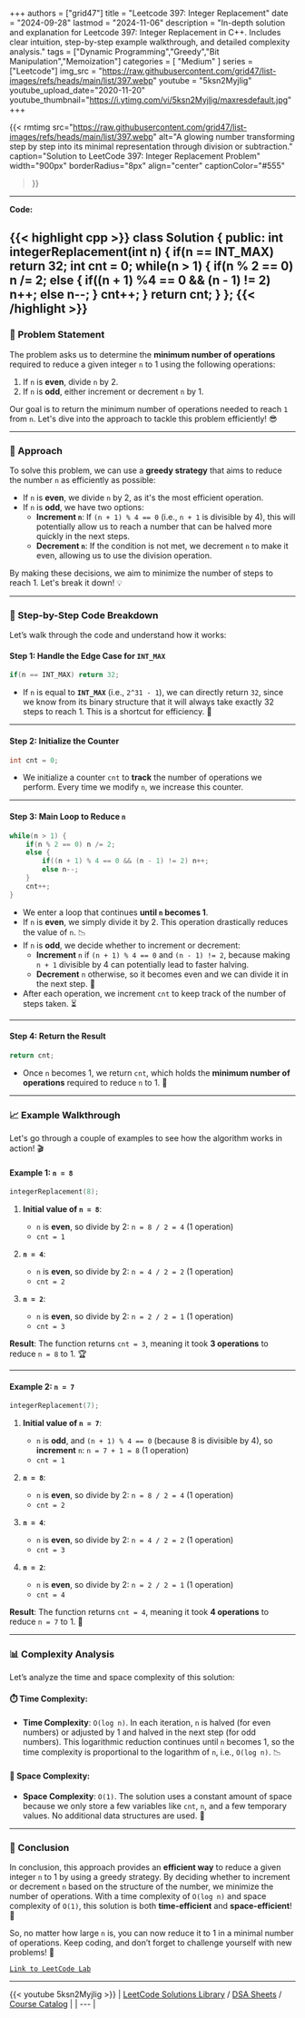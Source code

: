 
+++
authors = ["grid47"]
title = "Leetcode 397: Integer Replacement"
date = "2024-09-28"
lastmod = "2024-11-06"
description = "In-depth solution and explanation for Leetcode 397: Integer Replacement in C++. Includes clear intuition, step-by-step example walkthrough, and detailed complexity analysis."
tags = ["Dynamic Programming","Greedy","Bit Manipulation","Memoization"]
categories = [
    "Medium"
]
series = ["Leetcode"]
img_src = "https://raw.githubusercontent.com/grid47/list-images/refs/heads/main/list/397.webp"
youtube = "5ksn2Myjlig"
youtube_upload_date="2020-11-20"
youtube_thumbnail="https://i.ytimg.com/vi/5ksn2Myjlig/maxresdefault.jpg"
+++


{{< rmtimg 
    src="https://raw.githubusercontent.com/grid47/list-images/refs/heads/main/list/397.webp" 
    alt="A glowing number transforming step by step into its minimal representation through division or subtraction."
    caption="Solution to LeetCode 397: Integer Replacement Problem"
    width="900px"
    borderRadius="8px"
    align="center" 
    captionColor="#555"
>}}
---
**Code:**

{{< highlight cpp >}}
class Solution {
public:
    int integerReplacement(int n) {
        if(n == INT_MAX) return 32;
        int cnt = 0;
        while(n > 1) {
            if(n % 2 == 0) n /= 2;
            else {
                if((n + 1) %4 == 0 && (n - 1) != 2) n++;
                else n--;
            }
            cnt++;
        }
        return cnt;
    }
};
{{< /highlight >}}
---

### 🚀 Problem Statement

The problem asks us to determine the **minimum number of operations** required to reduce a given integer `n` to 1 using the following operations:

1. If `n` is **even**, divide `n` by 2.
2. If `n` is **odd**, either increment or decrement `n` by 1.

Our goal is to return the minimum number of operations needed to reach `1` from `n`. Let's dive into the approach to tackle this problem efficiently! 😎

---

### 🧠 Approach

To solve this problem, we can use a **greedy strategy** that aims to reduce the number `n` as efficiently as possible:

- If `n` is **even**, we divide `n` by 2, as it's the most efficient operation.
- If `n` is **odd**, we have two options:
  - **Increment `n`**: If `(n + 1) % 4 == 0` (i.e., `n + 1` is divisible by 4), this will potentially allow us to reach a number that can be halved more quickly in the next steps.
  - **Decrement `n`**: If the condition is not met, we decrement `n` to make it even, allowing us to use the division operation.

By making these decisions, we aim to minimize the number of steps to reach 1. Let's break it down! 💡

---

### 🔨 Step-by-Step Code Breakdown

Let’s walk through the code and understand how it works:

#### Step 1: Handle the Edge Case for `INT_MAX`
```cpp
if(n == INT_MAX) return 32;
```
- If `n` is equal to **`INT_MAX`** (i.e., `2^31 - 1`), we can directly return `32`, since we know from its binary structure that it will always take exactly 32 steps to reach 1. This is a shortcut for efficiency. 🚀

---

#### Step 2: Initialize the Counter
```cpp
int cnt = 0;
```
- We initialize a counter `cnt` to **track** the number of operations we perform. Every time we modify `n`, we increase this counter.

---

#### Step 3: Main Loop to Reduce `n`
```cpp
while(n > 1) {
    if(n % 2 == 0) n /= 2;
    else {
        if((n + 1) % 4 == 0 && (n - 1) != 2) n++;
        else n--;
    }
    cnt++;
}
```
- We enter a loop that continues **until `n` becomes 1**.
- If `n` is **even**, we simply divide it by 2. This operation drastically reduces the value of `n`. 📉
- If `n` is **odd**, we decide whether to increment or decrement:
  - **Increment** `n` if `(n + 1) % 4 == 0` and `(n - 1) != 2`, because making `n + 1` divisible by 4 can potentially lead to faster halving.
  - **Decrement** `n` otherwise, so it becomes even and we can divide it in the next step. 🔄
- After each operation, we increment `cnt` to keep track of the number of steps taken. ⏳

---

#### Step 4: Return the Result
```cpp
return cnt;
```
- Once `n` becomes 1, we return `cnt`, which holds the **minimum number of operations** required to reduce `n` to 1. 🏁

---

### 📈 Example Walkthrough

Let's go through a couple of examples to see how the algorithm works in action! 🎬

#### Example 1: `n = 8`
```cpp
integerReplacement(8);
```
1. **Initial value of `n = 8`**:
   - `n` is **even**, so divide by 2: `n = 8 / 2 = 4` (1 operation)
   - `cnt = 1`
   
2. **`n = 4`**:
   - `n` is **even**, so divide by 2: `n = 4 / 2 = 2` (1 operation)
   - `cnt = 2`
   
3. **`n = 2`**:
   - `n` is **even**, so divide by 2: `n = 2 / 2 = 1` (1 operation)
   - `cnt = 3`
   
**Result**: The function returns `cnt = 3`, meaning it took **3 operations** to reduce `n = 8` to 1. 🏆

---

#### Example 2: `n = 7`
```cpp
integerReplacement(7);
```
1. **Initial value of `n = 7`**:
   - `n` is **odd**, and `(n + 1) % 4 == 0` (because 8 is divisible by 4), so **increment** `n`: `n = 7 + 1 = 8` (1 operation)
   - `cnt = 1`
   
2. **`n = 8`**:
   - `n` is **even**, so divide by 2: `n = 8 / 2 = 4` (1 operation)
   - `cnt = 2`
   
3. **`n = 4`**:
   - `n` is **even**, so divide by 2: `n = 4 / 2 = 2` (1 operation)
   - `cnt = 3`
   
4. **`n = 2`**:
   - `n` is **even**, so divide by 2: `n = 2 / 2 = 1` (1 operation)
   - `cnt = 4`
   
**Result**: The function returns `cnt = 4`, meaning it took **4 operations** to reduce `n = 7` to 1. 🏅

---

### 📊 Complexity Analysis

Let’s analyze the time and space complexity of this solution:

#### ⏱️ Time Complexity:
- **Time Complexity**: `O(log n)`. In each iteration, `n` is halved (for even numbers) or adjusted by 1 and halved in the next step (for odd numbers). This logarithmic reduction continues until `n` becomes 1, so the time complexity is proportional to the logarithm of `n`, i.e., `O(log n)`. 📉

#### 🧠 Space Complexity:
- **Space Complexity**: `O(1)`. The solution uses a constant amount of space because we only store a few variables like `cnt`, `n`, and a few temporary values. No additional data structures are used. 🧳

---

### 🏁 Conclusion

In conclusion, this approach provides an **efficient way** to reduce a given integer `n` to 1 by using a greedy strategy. By deciding whether to increment or decrement `n` based on the structure of the number, we minimize the number of operations. With a time complexity of `O(log n)` and space complexity of `O(1)`, this solution is both **time-efficient** and **space-efficient**! 🚀

So, no matter how large `n` is, you can now reduce it to 1 in a minimal number of operations. Keep coding, and don’t forget to challenge yourself with new problems! 💪

[`Link to LeetCode Lab`](https://leetcode.com/problems/integer-replacement/description/)

---
{{< youtube 5ksn2Myjlig >}}
| [LeetCode Solutions Library](https://grid47.xyz/leetcode/) / [DSA Sheets](https://grid47.xyz/sheets/) / [Course Catalog](https://grid47.xyz/courses/) |
| --- |
